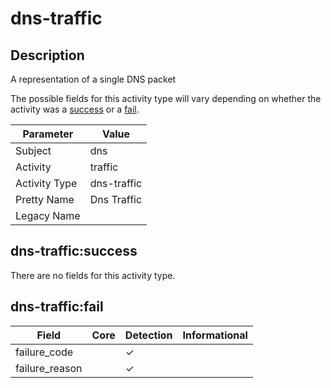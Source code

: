 dns-traffic
===========

Description
-----------
A representation of a single DNS packet

The possible fields for this activity type will vary depending on whether the activity was a [success](#dns-trafficsuccess) or a [fail](#dns-trafficfail).

| Parameter     | Value       |
| ------------- | ----------- |
| Subject       | dns         |
| Activity      | traffic     |
| Activity Type | dns-traffic |
| Pretty Name   | Dns Traffic |
| Legacy Name   |             |

dns-traffic:success
-------------------

There are no fields for this activity type.


dns-traffic:fail
----------------

| Field          | Core | Detection | Informational |
| -------------- | ---- | --------- | ------------- |
| failure_code   |      | &#10003;  |               |
| failure_reason |      | &#10003;  |               |